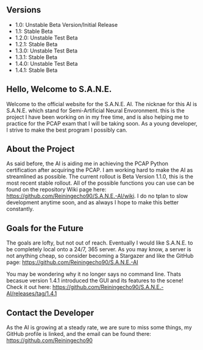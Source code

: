 ## Versions
- 1.0: Unstable Beta Version/Initial Release
- 1.1: Stable Beta
- 1.2.0: Unstable Test Beta
- 1.2.1: Stable Beta
- 1.3.0: Unstable Test Beta
- 1.3.1: Stable Beta
- 1.4.0: Unstable Test Beta
- 1.4.1: Stable Beta

## Hello, Welcome to S.A.N.E.

Welcome to the official website for the S.A.N.E. AI. The nicknae for this AI is S.A.N.E. which stand for Semi-Artificial Neural Envoronment. this is the project I have been working on in my free time, and is also helping me to practice for the PCAP exam that I will be taking soon. As a young developer, I strive to make the best program I possibly can.

## About the Project

As said before, the AI is aiding me in achieving the PCAP Python certification after acquiring the PCAP. I am working hard to make the AI as streamlined as possible. The current rollout is Beta Version 1.1.0, this is the most recent stable rollout. All of the possible functions you can use can be found on the repository Wiki page here: https://github.com/Reiningecho90/S.A.N.E.-AI/wiki. I do no tplan to slow development anytime soon, and as always I hope to make this better constantly.

## Goals for the Future

The goals are lofty, but not out of reach. Eventually I would like S.A.N.E. to be completely local onto a 24/7, 365 server. As you may know, a server is not anything cheap, so consider becoming a Stargazer and like the GitHub page: https://github.com/Reiningecho90/S.A.N.E.-AI

You may be wondering why it no longer says no command line. Thats becasue version 1.4.1 introduced the GUI and its features to the scene! Check it out here: https://github.com/Reiningecho90/S.A.N.E.-AI/releases/tag/1.4.1

## Contact the Developer

As the AI is growing at a steady rate, we  are sure to miss some things, my GitHub profile is linked, and the email can be found there: https://github.com/Reiningecho90
